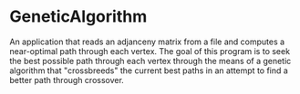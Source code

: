 # GeneticAlgorithm
An application that reads an adjanceny matrix from a file and computes a near-optimal path through each vertex.
The goal of this program is to seek the best possible path through each vertex through the means of a genetic algorithm that 
"crossbreeds" the current best paths in an attempt to find a better path through crossover.
